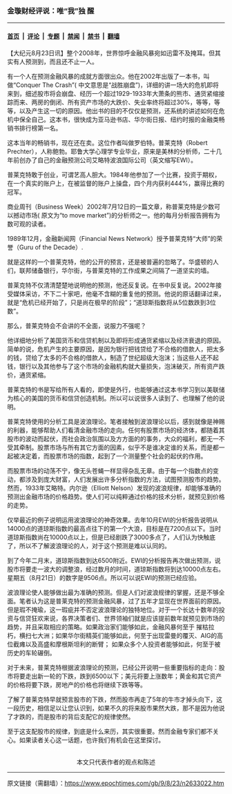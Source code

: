 ### 金璇财经评说：唯“我”独 醒

---

#### [首页](../../../..?n2633022) &nbsp;|&nbsp; [评论](../../../../../epoch-comment?n2633022) &nbsp;|&nbsp; [专题](../../../../../epoch-special?n2633022) &nbsp;|&nbsp; [禁闻](../../../../../epoch-news?n2633022) &nbsp;|&nbsp; [禁书](../../../../../books?n2633022) &nbsp;|&nbsp; [翻墙](https://github.com/gfw-breaker/nogfw/blob/master/README.md?n2633022)


<div class="post_content" id="artbody" itemprop="articleBody">
 <!-- article content begin -->
 <p>
  【大纪元8月23日讯】整个2008年，世界惊呼金融风暴宛如迅雷不及掩耳。但其实有人预测到，而且还不止一人。
 </p>
 <p>
  有一个人在预测金融风暴的成就方面很出众。他在2002年出版了一本书，叫做“Conquer The Crash”( 中文意思是“战胜崩盘”)，详细的讲一场大的危机即将来到，细述股市将会崩盘、经历一个超过1929-1933年大萧条的熊市、通货紧缩接踪而来、两房的倒闭、所有资产市场的大跌价、失业率终将超过30%，等等，等等，以及产生这一切的原因。他出书的目的不仅仅是预测，还系统的讲述如何在危机中保全自己。这本书，很快成为亚马逊书店、华尔街日报、纽约时报的金融类畅销书排行榜第一名。
 </p>
 <p>
  这本当年的畅销书，现在还在卖。这位作者叫做罗伯特。普莱克特（Robert Prechter），人称鲍勃。耶鲁大学心理学专业毕业，原来是美林的分析师，二十几年前创办了自己的金融预测公司艾略特波浪国际公司（英文缩写EWI）。
 </p>
 <p>
  普莱克特敢于创业，可谓艺高人胆大。1984年他参加了一个比赛，投资于期权，在一个真实的账户上，在被监督的账户上操盘，四个月内获利444%，赢得比赛的冠军。
 </p>
 <p>
  商业周刊（Business Week）2002年7月12日的一篇文章，称普莱克特是少数可以撼动市场( 原文为“to move market”)的分析师之一。他的每月分析报告拥有为数可观的读者。
 </p>
 <p>
  1989年12月，金融新闻网（Financial News Network）授予普莱克特“大师”的荣誉（Guru of the Decade）.
 </p>
 <p>
  就是这样的一个普莱克特，他的公开的预言，还是被普遍的忽略了。华盛顿的人们，联邦储备银行，华尔街，与普莱克特的工作成果之间隔了一道坚实的墙。
 </p>
 <p>
  普莱克特不仅清清楚楚地说明他的预测，他还反复说。在书中反复说。2002年接受媒体采访，不下二十家吧，他毫不含糊的重复他的预测。他说的原话翻译过来，就是“危机已经开始了，只是尚在极早的阶段”；“道琼斯指数将从5位数跌到3位数”。
 </p>
 <p>
  那么，普莱克特会不会讲的不全面，说服力不强呢？
 </p>
 <p>
  他详细地分析了美国货币和信贷机制以及即将形成通货紧缩以及经济衰退的原因。简单的说，危机产生的主要原因，是因为银行把钱贷给了不合格的借款人，把太多的钱，贷给了太多的不合格的借款人，制造了世纪超级大泡沫；当这些人还不起钱，银行以及其他参与了这个市场的金融机构就大量损失，泡沫破灭，所有资产跌价，通货紧缩。
 </p>
 <p>
  普莱克特的书是写给所有人看的，即使是外行，也能够通过这本书学习到以美联储为核心的美国的货币和信贷创造机制。所以可以说很多人读到了、也理解了他的说明。
 </p>
 <p>
  普莱克特使用的分析工具是波浪理论。笔者接触到波浪理论以后，感到就像是神赐的利器，能够帮助人们看清金融市场的走向。任何有股票市场的经济体，都随着其股市的波动而起伏，而社会政治氛围以及方方面的的事务，大众的福利，都无一不受其牵制。股票市场与所有其它方面的因素，似乎不是谁决定谁的关系，而是都一起被决定着，而股票市场的指数，起到了一个测量整个社会的起伏的作用。
 </p>
 <p>
  而股票市场的动荡不宁，像无头苍蝇一样显得杂乱无章。由于每一个指数点的变动，都涉及到庞大财富，人们发展出许多分析指数的方法，试图预测股市的趋势。然而，1933年艾略特。内尔逊（Elliott Nelson）发现的波浪规律，却能够准确的预测出金融市场的价格趋势。使人们可以纯粹通过价格的技术分析，就预见到价格的走势。
 </p>
 <p>
  仅举最近的例子说明运用波浪理论的神奇效果。去年10月EWI的分析报告说明从14000点的道琼斯指数的最高点往下的第一个大浪，目标是在7200点以下。当时道琼斯指数尚在10000点以上，但是已经剧跌了3000多点了，人们认为快触底了，所以不了解波浪理论的人，对于这个预测是难以认同的。
 </p>
 <p>
  到了今年二月末，道琼斯指数到达6500附近。EWI的分析报告再次做出预测，说股市将要走一波大的调整浪，经过数月的时间，道琼斯指数将到达10000点左右。星期五（8月21日）的数字是9506点。所以可以说EWI的预测已经应验。
 </p>
 <p>
  波浪理论使人能够做出最为准确的预测。但是人们对波浪规律的掌握，还是不够全面。笔者认为这是普莱克特的预测金融风暴，过了五年才显现在世界面前的原因。但是瑕不掩瑜，这一瑕疵并不否定波浪理论的独特地位。对于一个长达十数年的投资与信贷狂欢来说，各界决策者们、世界领袖们就是应该提前数年就预见到市场的趋势，并且采取相应的策略。如果政治家们能够如此，金融风暴何至于 摧枯拉朽，横扫七大洲；如果华尔街精英们能够如此，何至于出现雷曼的覆灭、AIG的高位截瘫以及高盛和摩根斯坦利的断臂； 如果众多个人投资者能够如此，何至于被历史的车轮碾倒。
 </p>
 <p>
  对于未来，普莱克特根据波浪理论的预测，已经公开说明一些重要指标的走向：股市将要走出新一轮的下跌，跌到6500以下；美元将要上涨数年；黄金和其它资产的价格将要下跌，房地产的价格也将继续下跌等等。
 </p>
 <p>
  了解了普莱克特早就预言股市的下跌，然而股市再走了5年的牛市才掉头向下，这一段历史，相信足以让您认识到，如果不久的将来股市果然大跌，那不是因为他说了才跌的，而是股市的背后支配它的规律使然。
 </p>
 <p>
  至于这支配股市的规律，到底是什么来历，其实很重要。然而金融专家们都不关心。如果读者关心这一话题，也许我们有机会在这里探讨。
  <font color="#ffffff">
   (http://www.dajiyuan.com)
  </font>
  <br/>
  <center>
   <font class="GY13">
    本文只代表作者的观点和陈述
   </font>
  </center>
 </p>
 <!-- article content end -->
 <div id="below_article_ad">
 </div>
</div>


---

原文链接（需翻墙）：https://www.epochtimes.com/gb/9/8/23/n2633022.htm